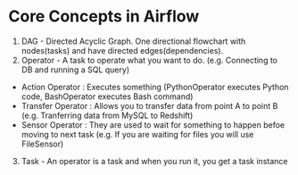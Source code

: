 # Core Concepts in Airflow

1. DAG - Directed Acyclic Graph. One directional flowchart with nodes(tasks) and have directed edges(dependencies).
2. Operator - A task to operate what you want to do. (e.g. Connecting to DB and running a SQL query)
  - Action Operator : Executes something (PythonOperator executes Python code, BashOperator executes Bash command)
  - Transfer Operator : Allows you to transfer data from point A to point B (e.g. Tranferring data from MySQL to Redshift)
  - Sensor Operator : They are used to wait for something to happen befoe moving to next task (e.g. If you are waiting for files you will use FileSensor)
3. Task - An operator is a task and when you run it, you get a task instance
